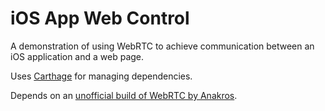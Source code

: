 # iOS App Web Control

A demonstration of using WebRTC to achieve communication between an iOS application and a web page.

Uses [Carthage](https://github.com/Carthage/Carthage) for managing dependencies.

Depends on an [unofficial build of WebRTC by Anakros](https://github.com/Anakros/WebRTC).
